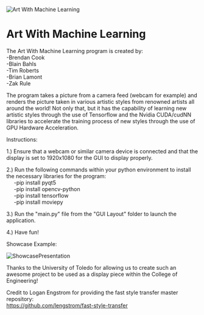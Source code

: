 ![Art With Machine Learning](https://user-images.githubusercontent.com/98792796/207993612-64991d08-197c-42ab-8ec9-ea7017fce2a6.jpg)

# Art With Machine Learning
The Art With Machine Learning program is created by:  
-Brendan Cook  
-Blain Bahls  
-Tim Roberts  
-Brian Lamont  
-Zak Rule  

The program takes a picture from a camera feed (webcam for example) and renders the picture taken in various artistic styles from renowned artists all around the world! Not only that, but it has the capability of learning new artistic styles through the use of Tensorflow and the Nvidia CUDA/cudNN libraries to accelerate the training process of new styles through the use of GPU Hardware Acceleration.

Instructions:  

1.) Ensure that a webcam or similar camera device is connected and that the display is set to 1920x1080 for the GUI to display properly. 
  
2.) Run the following commands within your python environment to install the necessary libraries for the program:  
&nbsp;&nbsp;&nbsp;&nbsp;&nbsp;-pip install pyqt5  
&nbsp;&nbsp;&nbsp;&nbsp;&nbsp;-pip install opencv-python  
&nbsp;&nbsp;&nbsp;&nbsp;&nbsp;-pip install tensorflow  
&nbsp;&nbsp;&nbsp;&nbsp;&nbsp;-pip install moviepy  
  
3.) Run the "main.py" file from the "GUI Layout" folder to launch the application.

4.) Have fun!

Showcase Example:  

![ShowcasePresentation](https://user-images.githubusercontent.com/98792796/208005159-7938fb94-5ce3-483d-99db-daa41c1dc900.jpg)


Thanks to the University of Toledo for allowing us to create such an awesome project to be used as a display piece within the College of Engineering!  

Credit to Logan Engstrom for providing the fast style transfer master repository:  
https://github.com/lengstrom/fast-style-transfer

